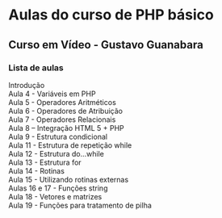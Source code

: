 # Aulas do curso de PHP básico
## Curso em Vídeo - Gustavo Guanabara
### Lista de aulas

Introdução  
Aula 4 - Variáveis em PHP  
Aula 5 - Operadores Aritméticos  
Aula 6 - Operadores de Atribuição  
Aula 7 - Operadores Relacionais  
Aula 8 – Integração HTML 5 + PHP  
Aula 9 - Estrutura condicional  
Aula 11 - Estrutura de repetição while  
Aula 12 - Estrutura do...while  
Aula 13 - Estrutura for  
Aula 14 - Rotinas  
Aula 15 - Utilizando rotinas externas  
Aulas 16 e 17 - Funções string  
Aula 18 - Vetores e matrizes  
Aula 19 - Funções para tratamento de pilha  
